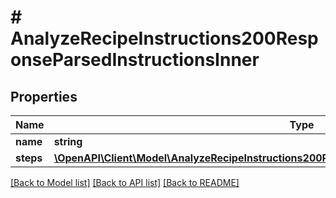 # # AnalyzeRecipeInstructions200ResponseParsedInstructionsInner

## Properties

Name | Type | Description | Notes
------------ | ------------- | ------------- | -------------
**name** | **string** |  |
**steps** | [**\OpenAPI\Client\Model\AnalyzeRecipeInstructions200ResponseParsedInstructionsInnerStepsInner[]**](AnalyzeRecipeInstructions200ResponseParsedInstructionsInnerStepsInner.md) |  | [optional]

[[Back to Model list]](../../README.md#models) [[Back to API list]](../../README.md#endpoints) [[Back to README]](../../README.md)

